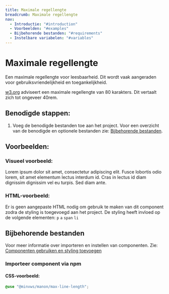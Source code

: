 ```yaml
---
title: Maximale regellengte
breadcrumb: Maximale regellengte
nav:
  - Introductie: "#introduction"
  - Voorbeelden: "#examples"
  - Bijbehorende bestanden: "#requirements"
  - Instelbare variabelen: "#variables"
---
```


<h1 id="introduction">Maximale regellengte</h1>

Een maximale regellengte voor leesbaarheid. Dit wordt vaak aangeraden voor
gebruiksvriendelijkheid en toegankelijkheid.

[w3.org](https://www.w3.org/TR/WCAG21/#visual-presentation) adviseert een
maximale regellengte van 80 karakters. Dit vertaalt zich tot ongeveer 40rem.

## Benodigde stappen:

1.  Voeg de benodigde bestanden toe aan het project. Voor een overzicht van de
    benodigde en optionele bestanden zie:
    [Bijbehorende bestanden](#requirements).

<h2 id="examples">Voorbeelden:</h2>

### Visueel voorbeeld:

Lorem ipsum dolor sit amet, consectetur adipiscing elit. Fusce lobortis odio
lorem, sit amet elementum lectus interdum id. Cras in lectus id diam dignissim
dignissim vel eu turpis. Sed diam ante.

### HTML-voorbeeld:

Er is geen aangepaste HTML nodig om gebruik te maken van dit component zodra de
styling is toegevoegd aan het project. De styling heeft invloed op de volgende
elementen: `p` `a` `span` `li`

<h2 id="requirements">Bijbehorende bestanden</h2>

Voor meer informatie over importeren en instellen van componenten. Zie:
[Componenten gebruiken en styling toevoegen](/documentation/import-styling)

### Importeer component via npm

#### CSS-voorbeeld:

```css
@use "@minvws/manon/max-line-length";
```
